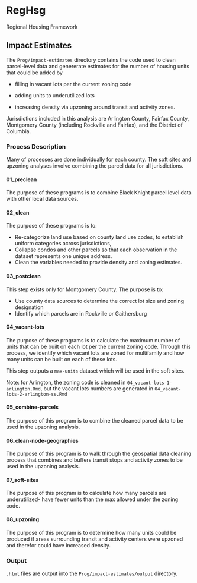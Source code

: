 # RegHsg
Regional Housing Framework


## Impact Estimates

The `Prog/impact-estimates` directory contains the code used to clean parcel-level data and genererate estimates for the number of housing units that could be added by 

* filling in vacant lots per the current zoning code

* adding units to underutilized lots

* increasing density via upzoning around transit and activity zones.


Jurisdictions included in this analysis are Arlington County, Fairfax County, Montgomery County (including Rockville and Fairfax), and the District of Columbia.

### Process Description

Many of processes are done individually for each county. The soft sites and upzoning analyses involve combining the parcel data for all jurisdictions.

#### 01_preclean

The purpose of these programs is to combine Black Knight parcel level data with other local data sources.

#### 02_clean

The purpose of these programs is to:

* Re-categorize land use based on county land use codes, to establish uniform categories across jurisdictions,
* Collapse condos and other parcels so that each observation in the dataset represents one unique address.
* Clean the variables needed to provide density and zoning estimates.

#### 03_postclean

This step exists only for Montgomery County. The purpose is to:

* Use county data sources to determine the correct lot size and zoning designation
* Identify which parcels are in Rockville or Gaithersburg

#### 04_vacant-lots

The purpose of these programs is to calculate the maximum number of units that can be built on each lot per the current zoning code. Through this process, we identify which vacant lots are zoned for multifamily and how many units can be built on each of these lots.

This step outputs a `max-units` dataset which will be used in the soft sites. 

Note: for Arlington, the zoning code is cleaned in `04_vacant-lots-1-arlington.Rmd`, but the vacant lots numbers are generated in `04_vacant-lots-2-arlington-se.Rmd`

#### 05_combine-parcels

The purpose of this program is to combine the cleaned parcel data to be used in the upzoning analysis.

#### 06_clean-node-geographies

The purpose of this program is to walk through the geospatial data cleaning process that combines and buffers transit stops and activity zones to be used in the upzoning analysis.

#### 07_soft-sites

The purpose of this program is to calculate how many parcels are underutilized- have fewer units than the max allowed under the zoning code.

#### 08_upzoning

The purpose of this program is to determine how many units could be produced if areas surrounding transit and activity centers were upzoned and therefor could have increased density.


### Output

`.html` files are output into the `Prog/impact-estimates/output` directory.
